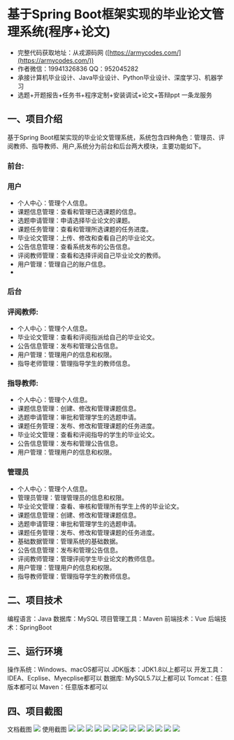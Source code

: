 基于Spring Boot框架实现的毕业论文管理系统(程序+论文)
=
- 完整代码获取地址：从戎源码网 ([https://armycodes.com/](https://armycodes.com/))
- 作者微信：19941326836  QQ：952045282 
- 承接计算机毕业设计、Java毕业设计、Python毕业设计、深度学习、机器学习
- 选题+开题报告+任务书+程序定制+安装调试+论文+答辩ppt 一条龙服务

一、项目介绍
---
基于Spring Boot框架实现的毕业论文管理系统，系统包含四种角色：管理员、评阅教师、指导教师、用户,系统分为前台和后台两大模块，主要功能如下。
### 前台:
### 用户
  - 个人中心：管理个人信息。
  - 课题信息管理：查看和管理已选课题的信息。
  - 选题申请管理：申请选择毕业论文的课题。
  - 课题任务管理：查看和管理所选课题的任务进度。
  - 毕业论文管理：上传、修改和查看自己的毕业论文。
  - 公告信息管理：查看系统发布的公告信息。
  - 评阅教师管理：查看和选择评阅自己毕业论文的教师。
  - 用户管理：管理自己的账户信息。
- 
### 后台
### 评阅教师:
  - 个人中心：管理个人信息。
  - 毕业论文管理：查看和评阅指派给自己的毕业论文。
  - 公告信息管理：发布和管理公告信息。
  - 用户管理：管理用户的信息和权限。
  - 指导老师管理：管理指导学生的教师信息。
  
### 指导教师:
  - 个人中心：管理个人信息。
  - 课题信息管理：创建、修改和管理课题信息。
  - 选题申请管理：审批和管理学生的选题申请。
  - 课题任务管理：发布、修改和管理课题的任务进度。
  - 毕业论文管理：查看和评阅指导的学生的毕业论文。
  - 公告信息管理：发布和管理公告信息。
  - 用户管理：管理用户的信息和权限。

### 管理员
  - 个人中心：管理个人信息。
  - 管理员管理：管理管理员的信息和权限。
  - 毕业论文管理：查看、审核和管理所有学生上传的毕业论文。
  - 课题信息管理：创建、修改和管理课题信息。
  - 选题申请管理：审批和管理学生的选题申请。
  - 课题任务管理：发布、修改和管理课题的任务进度。
  - 基础数据管理：管理系统的基础数据。
  - 公告信息管理：发布和管理公告信息。
  - 评阅教师管理：管理评阅学生毕业论文的教师信息。
  - 用户管理：管理用户的信息和权限。
  - 指导教师管理：管理指导学生的教师信息。
  
二、项目技术
---
编程语言：Java
数据库：MySQL
项目管理工具：Maven
前端技术：Vue
后端技术：SpringBoot

三、运行环境
---
操作系统：Windows、macOS都可以
JDK版本：JDK1.8以上都可以
开发工具：IDEA、Ecplise、Myecplise都可以
数据库: MySQL5.7以上都可以
Tomcat：任意版本都可以
Maven：任意版本都可以

四、项目截图
---
文档截图
![](limage/2.png)
使用截图
![](image/1.png)
![](image/2.png)
![](image/3.png)
![](image/4.png)
![](image/5.png)
![](image/6.png)
![](image/7.png)
![](image/8.png)
![](image/9.png)
![](image/10.png)
![](image/11.png)
![](image/12.png)
![](image/13.png)
